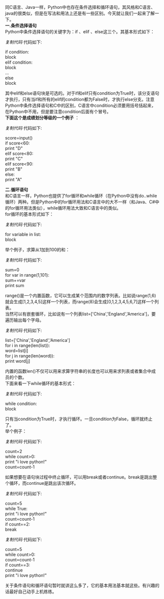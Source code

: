 同C语言、Java一样，Python中也存在条件选择和循环语句，其风格和C语言、java的很类似，但是在写法和用法上还是有一些区别。今天就让我们一起来了解一下。  
**一.条件选择语句**  
Python中条件选择语句的关键字为：if 、elif 、else这三个。其基本形式如下：  

_复制代码_ 代码如下:

  
if condition:  
block  
elif condition:  
block  
...  
else  
block  

  
其中elif和else语句块是可选的。对于if和elif只有condition为True时，该分支语句才执行，只有当if和所有的elif的condition都为False时，才执行else分支。注意Python中条件选择语句和C中的区别，C语言中condition必须要用括号括起来，在Python中不用，但是要注意condition后面有个冒号。  
**下面这个是成绩划分等级的一个例子** ：  

_复制代码_ 代码如下:

  
score=input()  
if score<60:  
print "D"  
elif score<80:  
print "C"  
elif score<90:  
print "B"  
else:  
print "A"  

  
**二.循环语句**  
和C语言一样，Python也提供了for循环和while循环（在Python中没有do..while循环）两种。但是Python中的for循环用法和C语言中的大不一样（和Java、C#中的for循环用法类似），while循环用法大致和C语言中的类似。  
for循环的基本形式如下：  

_复制代码_ 代码如下:

  
for variable in list:  
block  

  
举个例子，求算从1加到100的和：  

_复制代码_ 代码如下:

  
sum=0  
for var in range(1,101):  
sum+=var  
print sum  

  
range()是一个内置函数，它可以生成某个范围内的数字列表。比如说range(1,6)就会生成[1,2,3,4,5]这样一个列表，而range(8)会生成[0,1,2,3,4,5,6,7]这样一个列表。  
当然可以有嵌套循环，比如说有一个列表list=['China','England','America']，要遍历输出每个字母。  

_复制代码_ 代码如下:

  
list=['China','England','America']  
for i in range(len(list)):  
word=list[i]  
for j in range(len(word)):  
print word[j]  

  
内置的函数len()不仅可以用来求算字符串的长度也可以用来求列表或者集合中成员的个数。  
下面来看一下while循环的基本形式：  

_复制代码_ 代码如下:

  
while condition:  
block  

  
只有当condition为True时，才执行循环。一旦condition为False，循环就终止了。  
举个例子：  

_复制代码_ 代码如下:

  
count=2  
while count>0:  
print "i love python!"  
count=count-1  

  
如果想要在语句块过程中终止循环，可以用break或者continue。break是跳出整个循环，而continue是跳出该次循环。  

_复制代码_ 代码如下:

  
count=5  
while True:  
print "i love python!"  
count=count-1  
if count==2:  
break  

  

_复制代码_ 代码如下:

  
count=5  
while count>0:  
count=count-1  
if count==3:  
continue  
print "i love python!"  

  
关于条件语句和循环语句暂时就讲这么多了，它的基本用法基本就这些。有兴趣的话最好自己动手上机练练。

